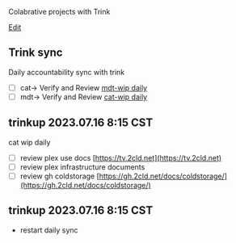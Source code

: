 Colabrative projects with Trink

[Edit](https://github.com/christrees/wip/edit/main/trinkcolab/README.md)

## Trink sync
Daily accountability sync with trink
- [ ] cat-> Verify and Review [mdt-wip daily]()
- [ ] mdt-> Verify and Review [cat-wip daily](https://github.com/christrees/wip/edit/main/trinkcolab/README.md)
## trinkup 2023.07.16 8:15 CST
cat wip daily
- [ ] review plex use docs [https://tv.2cld.net](https://tv.2cld.net)
- [ ] review plex infrastructure documents 
- [ ] review gh coldstorage [https://gh.2cld.net/docs/coldstorage/](https://gh.2cld.net/docs/coldstorage/) 

## trinkup 2023.07.16 8:15 CST
- restart daily sync

